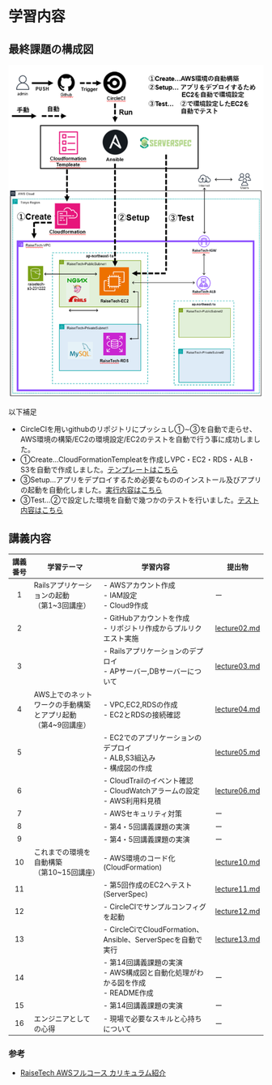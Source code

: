# 学習内容

## 最終課題の構成図
![figure](image/14_figure.png)

以下補足
- CircleCIを用いgithubのリポジトリにプッシュし①∼③を自動で走らせ、AWS環境の構築/EC2の環境設定/EC2のテストを自動で行う事に成功しました。
- ①Create…CloudFormationTempleatを作成しVPC・EC2・RDS・ALB・S3を自動で作成しました。[テンプレートはこちら](./cloudformation)
- ③Setup…アプリをデプロイするため必要なもののインストール及びアプリの起動を自動化しました。[実行内容はこちら](./ansible)
- ③Test…②で設定した環境を自動で幾つかのテストを行いました。[テスト内容はこちら](./serverspec/spec/3.112.229.42/sample_spec.rb)

## 講義内容
|講義番号|学習テーマ|学習内容|提出物|
|:---:|---|---|---|
|1|Railsアプリケーションの起動<br>（第1~3回講座）|- AWSアカウント作成<br>- IAM設定<br>- Cloud9作成|ー|
|2||- GitHubアカウントを作成<br>- リポジトリ作成からプルリクエスト実施|[lecture02.md](./lecture02.md)|
|3||- Railsアプリケーションのデプロイ<br>- APサーバー,DBサーバーについて|[lecture03.md](./lecture03.md)|
|4|AWS上でのネットワークの手動構築とアプリ起動<br>（第4~9回講座）|- VPC,EC2,RDSの作成<br>- EC2とRDSの接続確認|[lecture04.md](./lecture04.md)|
|5||- EC2でのアプリケーションのデプロイ<br>- ALB,S3組込み<br>- 構成図の作成|[lecture05.md](./lecture05.md)|
|6||- CloudTrailのイベント確認<br>- CloudWatchアラームの設定<br>- AWS利用料見積|[lecture06.md](./lecture06.md)|
|7||- AWSセキュリティ対策|ー|
|8||- 第4・5回講義課題の実演|ー|
|9||- 第4・5回講義課題の実演|ー|
|10|これまでの環境を自動構築<br>（第10~15回講座）|- AWS環境のコード化(CloudFormation)|[lecture10.md](./lecture10.md)|
|11||- 第5回作成のEC2へテスト(ServerSpec)|[lecture11.md](./lecture11.md)|
|12||- CircleCIでサンプルコンフィグを起動|[lecture12.md](./lecture12.md)|
|13||- CircleCiでCloudFormation、Ansible、ServerSpecを自動で実行|[lecture13.md](./lecture13.md)|
|14||- 第14回講義課題の実演<br>- AWS構成図と自動化処理がわかる図を作成<br>- README作成|ー|
|15||- 第14回講義課題の実演|ー|
|16|エンジニアとしての心得|- 現場で必要なスキルと心持ちについて|ー|


### 参考
* [RaiseTech AWSフルコース カリキュラム紹介](https://raise-tech.net/courses-lp/aws-full-course?ct_89cd25b6o967co04=1.1.365.Cd6GjEkEHTKgyHCK.365.Ct1-k4a0PTX7ImIO.C96GjEkEHTKgyHCK.null&cats_direct=true&catsConversionApi=true#:~:text=%E3%81%97%E3%81%A6%E3%81%84%E3%81%BE%E3%81%99%E3%80%82-,%E3%82%AB%E3%83%AA%E3%82%AD%E3%83%A5%E3%83%A9%E3%83%A0%E7%B4%B9%E4%BB%8B,-Web%E3%82%A2%E3%83%97%E3%83%AA%E3%82%92)
